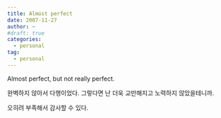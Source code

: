 ```yaml
---
title: Almost perfect
date: 2007-11-27
author: ~
#draft: true
categories:
  - personal
tag:
  - personal
---
```




Almost perfect, but not really perfect.

완벽하지 않아서 다행이었다. 그렇다면 난 더욱 교만해지고 노력하지 않았을테니까.

오히려 부족해서 감사할 수 있다.


 







